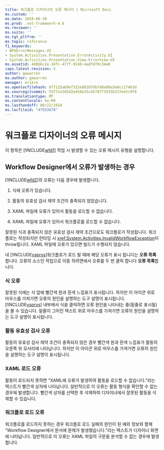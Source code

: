 ```yaml
---
title: 워크플로 디자이너의 오류 메시지 | Microsoft Docs
ms.custom: ''
ms.date: 2018-06-30
ms.prod: .net-framework-4.6
ms.reviewer: ''
ms.suite: ''
ms.tgt_pltfrm: ''
ms.topic: reference
f1_keywords:
- WFDErrorMessages.UI
- System.Activities.Presentation.ErrorActivity.UI
- System.Activities.Presentation.View.ErrorView.UI
ms.assetid: 4d8bbc2e-34fc-477f-9140-4adfd70c34a0
caps.latest.revision: 5
author: gewarren
ms.author: gewarren
manager: erikre
ms.openlocfilehash: 8f7125a69ef322e98107db7d8a90a3e0cc17463d
ms.sourcegitcommit: 55f7ce2d5d2e458e35c45787f1935b237ee5c9f8
ms.translationtype: MT
ms.contentlocale: ko-KR
ms.lasthandoff: 08/22/2018
ms.locfileid: "47553678"
---
```

# <a name="error-messages-in-workflow-designer"></a>워크플로 디자이너의 오류 메시지
이 항목은 [!INCLUDE[wfd1](../includes/wfd1-md.md)] 작업 시 발생할 수 있는 오류 메시지 유형을 설명합니다.  
  
## <a name="situations-in-which-errors-in-the-workflow-designer-occur"></a>Workflow Designer에서 오류가 발생하는 경우  
 [!INCLUDE[wfd2](../includes/wfd2-md.md)]의 오류는 다음 경우에 발생합니다.  
  
1.  식에 오류가 있습니다.  
  
2.  활동의 유효성 검사 제약 조건이 충족되지 않았습니다.  
  
3.  XAML 파일에 오류가 있어서 활동을 로드할 수 없습니다.  
  
4.  XAML 파일에 오류가 있어서 워크플로를 로드할 수 없습니다.  
  
 잘못된 식과 충족되지 않은 유효성 검사 제약 조건으로도 워크플로가 작성됩니다. 워크플로는 작성되지만 런타임 시 <xref:System.Activities.InvalidWorkflowException>이 throw됩니다. XAML 파일에 오류가 있으면 빌드가 수행되지 않습니다.  
  
 내 [!INCLUDE[vsprvs](../includes/vsprvs-md.md)]워크플로가 로드 될 때에 해당 오류가 표시 됩니다는 **오류 목록**합니다. 오류의 소스인 작업으로 이동 하려면에서 오류를 두 번 클릭 합니다 **오류 목록**합니다.  
  
### <a name="expression-errors"></a>식 오류  
 잘못된 식에는 식 앞에 빨간색 원과 흰색 느낌표가 표시됩니다. 하지만 이 아이콘 위로 마우스를 가져가면 오류의 원인을 설명하는 도구 설명이 표시됩니다. [!INCLUDE[vsprvs](../includes/vsprvs-md.md)] 내부에서 식을 클릭하면 오류 원인을 나타내는 줄(밑줄로 표시됨)을 볼 수 있습니다. 밑줄이 그어진 텍스트 위로 마우스를 가져가면 오류의 원인을 설명하는 도구 설명이 표시됩니다.  
  
### <a name="activity-validation-errors"></a>활동 유효성 검사 오류  
 활동의 유효성 검사 제약 조건이 충족되지 않은 경우 빨간색 원과 흰색 느낌표가 활동의 오른쪽 위 모서리에 나타납니다. 하지만 이 아이콘 위로 마우스를 가져가면 오류의 원인을 설명하는 도구 설명이 표시됩니다.  
  
### <a name="xaml-load-errors"></a>XAML 로드 오류  
 활동이 로드되지 못하면 "XAML에 오류가 발생하여 활동을 로드할 수 없습니다."라는 텍스트가 빨간색 상자에 나타납니다. 일반적으로 이 오류는 활동 형식을 확인할 수 없는 경우에 발생합니다. 빨간색 상자를 선택한 후 삭제하여 디자이너에서 잘못된 활동을 삭제할 수 있습니다.  
  
### <a name="workflow-load-errors"></a>워크플로 로드 오류  
 워크플로를 로드하지 못하는 경우 워크플로 로드 실패의 원인이 된 예외 정보와 함께 "Workflow Designer에서 문서에 문제가 발생했습니다."라는 텍스트가 디자이너 화면에 나타납니다. 일반적으로 이 오류는 XAML 파일의 구문을 분석할 수 없는 경우에 발생합니다.